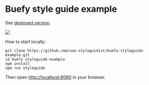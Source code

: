 # Buefy style guide example

See [deployed version](http://rafaelescala.com/buefy-example/).

![](https://lh3.googleusercontent.com/MAIt9xtccsJ7Ri_2M_cCuC_gp_jiqDHBstBeOKMQcO49hUC4_IXey5SaGZgzFzHCbrWGwLeNG68uXhFtV_oiwxGg_WPTQuAu74xeQRr8YO8522hTUhB7qqKOOUzDb6lrjQUfKX91jXJu8lMoHy5hcNz7GuJqJO3Zwk0TmKjOeAq2WIH3UFegNBTxkYFYz3-SRkP9JkgkAQ813FhNJlBG7u_mSACojgyI-ZdYeCAUGjnPp9CgY_rH9JN9GtNDpsRxRnYFMxXEIl8S4PFBiDIiqsCZBxzOtgG0PFTqpVG2quvvYNu590ivKAD0yw6ns2kfSNw1CLEFYVZflnAvko0_OC24JFC_TGEcBBrWFzSWBDiSw5ruuxRtstOHkwyu9zZotBdR_-ESKP6XMr36DbqwL3ZN_lfdnTl8m81SFAoIofmHOc2Uek6U64ZjViVfFz3TnjFcIA0cA1BYX9i8UMVb3JBWQIdrDCatWABvu7NCxqSbzOU8R3Bl1jQBmEiA__PjAM3KKMOJjf4pZPhP9XSTKbAoLWLzDLgMtQvUk9D4175cco5_m0wRR0ZNr8nymhqLD99MvfpI=w1600-h794)

How to start locally:

```
git clone https://github.com/vue-styleguidist/buefy-styleguide-example.git
cd buefy-styleguide-example
npm install
npm run styleguide
```

Then open [http://localhost:6060](http://localhost:6060) in your browser.
